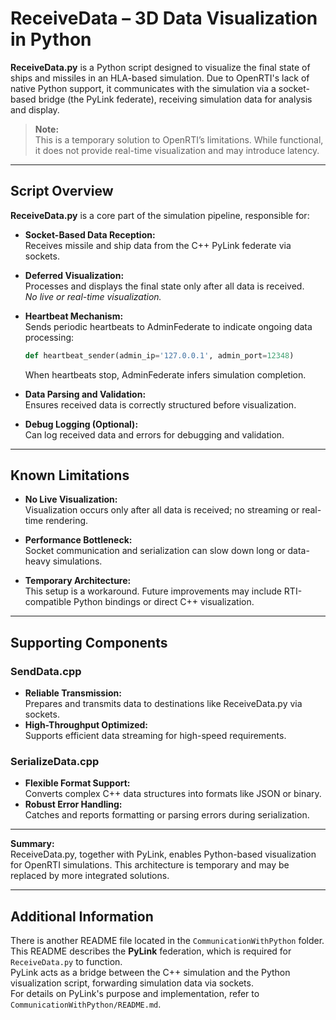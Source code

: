 # ReceiveData – 3D Data Visualization in Python

**ReceiveData.py** is a Python script designed to visualize the final state of ships and missiles in an HLA-based simulation. Due to OpenRTI's lack of native Python support, it communicates with the simulation via a socket-based bridge (the PyLink federate), receiving simulation data for analysis and display.

> **Note:**  
> This is a temporary solution to OpenRTI’s limitations. While functional, it does not provide real-time visualization and may introduce latency.

---

## Script Overview

**ReceiveData.py** is a core part of the simulation pipeline, responsible for:

- **Socket-Based Data Reception:**  
  Receives missile and ship data from the C++ PyLink federate via sockets.

- **Deferred Visualization:**  
  Processes and displays the final state only after all data is received.  
  *No live or real-time visualization.*

- **Heartbeat Mechanism:**  
  Sends periodic heartbeats to AdminFederate to indicate ongoing data processing:
  ```python
  def heartbeat_sender(admin_ip='127.0.0.1', admin_port=12348)
  ```
  When heartbeats stop, AdminFederate infers simulation completion.

- **Data Parsing and Validation:**  
  Ensures received data is correctly structured before visualization.

- **Debug Logging (Optional):**  
  Can log received data and errors for debugging and validation.

---

## Known Limitations

- **No Live Visualization:**  
  Visualization occurs only after all data is received; no streaming or real-time rendering.

- **Performance Bottleneck:**  
  Socket communication and serialization can slow down long or data-heavy simulations.

- **Temporary Architecture:**  
  This setup is a workaround. Future improvements may include RTI-compatible Python bindings or direct C++ visualization.

---

## Supporting Components

### SendData.cpp

- **Reliable Transmission:**  
  Prepares and transmits data to destinations like ReceiveData.py via sockets.
- **High-Throughput Optimized:**  
  Supports efficient data streaming for high-speed requirements.

### SerializeData.cpp

- **Flexible Format Support:**  
  Converts complex C++ data structures into formats like JSON or binary.
- **Robust Error Handling:**  
  Catches and reports formatting or parsing errors during serialization.

---

**Summary:**  
ReceiveData.py, together with PyLink, enables Python-based visualization for OpenRTI simulations. This architecture is temporary and may be replaced by more integrated solutions.

---

## Additional Information

There is another README file located in the `CommunicationWithPython` folder. This README describes the **PyLink** federation, which is required for `ReceiveData.py` to function.  
PyLink acts as a bridge between the C++ simulation and the Python visualization script, forwarding simulation data via sockets.  
For details on PyLink's purpose and implementation, refer to `CommunicationWithPython/README.md`.